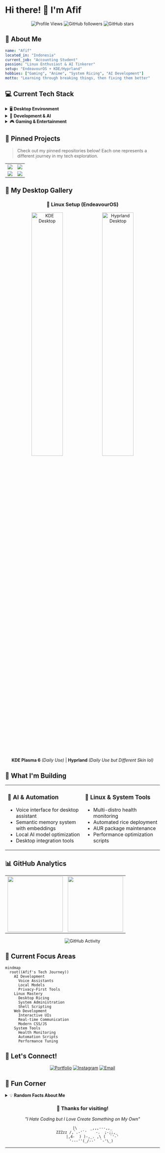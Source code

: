 # Hi there! 👋 I'm Afif

<div align="center">

![Profile Views](https://komarev.com/ghpvc/?username=afif25fradana&color=blueviolet&style=flat-square&label=Profile+Views)
![GitHub followers](https://img.shields.io/github/followers/afif25fradana?style=social)
![GitHub stars](https://img.shields.io/github/stars/afif25fradana?style=social)

</div>

## 🎯 About Me

```yaml
name: "Afif"
located_in: "Indonesia"
current_job: "Accounting Student"
passion: "Linux Enthusiast & AI Tinkerer"
setup: "EndeavourOS + KDE/Hyprland"
hobbies: ["Gaming", "Anime", "System Ricing", "AI Development"]
motto: "Learning through breaking things, then fixing them better"
```

## 💻 Current Tech Stack

<details>
<summary>🖥️ <strong>Desktop Environment</strong></summary>

- **OS**: EndeavourOS (Arch-based)
- **DE**: KDE Plasma 6 
- **WM**: Hyprland (tiling)
- **Terminal**: Kitty + Konsole
- **Shell**: Fish
- **Theme**: Sweet-Dark + Custom configs

</details>

<details>
<summary>🤖 <strong>Development & AI</strong></summary>

- **Languages**: Python, JavaScript, Shell
- **Frameworks**: FastAPI, Electron, Flask
- **AI Stack**: Ollama, Gemma 3, Whisper, Piper
- **Tools**: Git, Poetry, npm, AUR helpers
- **Databases**: SQLite, JSON storage

</details>

<details>
<summary>🎮 <strong>Gaming & Entertainment</strong></summary>

- **Platform**: PC (Windows 11 dual boot)
- **Genres**: Story-driven RPGs, Racing sims
- **Current**: Adventure games, indie titles
- **Anime**: Slice of life, adventure genres
- **Streaming**: Casual YouTube, tech content

</details>

## 📌 Pinned Projects

> Check out my pinned repositories below! Each one represents a different journey in my tech exploration.

<div align="center">

<table>
  <tr>
    <td>
      <a href="https://github.com/afif25fradana/lyra-voice-assistant">
        <img src="https://github-readme-stats.vercel.app/api/pin/?username=afif25fradana&repo=lyra-voice-assistant&theme=tokyonight&hide_border=true" />
      </a>
    </td>
    <td>
      <a href="https://github.com/afif25fradana/health-check">
        <img src="https://github-readme-stats.vercel.app/api/pin/?username=afif25fradana&repo=health-check&theme=tokyonight&hide_border=true" />
      </a>
    </td>
  </tr>
  <tr>
    <td>
      <a href="https://github.com/afif25fradana/Felis-Shell-Modular-Dotfile.git">
        <img src="https://github-readme-stats.vercel.app/api/pin/?username=afif25fradana&repo=Felis-Shell-Modular-Dotfile &theme=tokyonight&hide_border=true" />
      </a>
    </td>
    <td>
      <a href="https://github.com/afif25fradana/afif25fradana.github.io">
        <img src="https://github-readme-stats.vercel.app/api/pin/?username=afif25fradana&repo=afif25fradana.github.io&theme=tokyonight&hide_border=true" />
      </a>
    </td>
  </tr>
</table>

</div>

## 🎨 My Desktop Gallery

<div align="center">

### 🐧 Linux Setup (EndeavourOS)
<img src="https://res.cloudinary.com/dta7ppwxj/image/upload/v1755364559/Screenshot_20250731_092322_uamet9.png" alt="KDE Desktop" width="45%"> <img src="https://res.cloudinary.com/dta7ppwxj/image/upload/v1755364553/250727_12h52m22s_screenshot_vvfjl7.png" alt="Hyprland Desktop" width="45%">

**KDE Plasma 6** *(Daily Use)* | **Hyprland** *(Daily Use but Different Skin lol)*

</div>

## 🚀 What I'm Building

<table>
<tr>
<td width="50%">

### 🤖 AI & Automation
- Voice interface for desktop assistant
- Semantic memory system with embeddings
- Local AI model optimization
- Desktop integration tools

</td>
<td width="50%">

### 🐧 Linux & System Tools  
- Multi-distro health monitoring
- Automated rice deployment
- AUR package maintenance
- Performance optimization scripts

</td>
</tr>
</table>

## 📊 GitHub Analytics

<div align="center">

<table>
  <tr>
    <td>
      <a href="https://github.com/afif25fradana">
        <img height="180em" src="https://github-readme-stats.vercel.app/api?username=afif25fradana&show_icons=true&theme=tokyonight&include_all_commits=true&count_private=true&hide_border=true"/>
      </a>
    </td>
    <td>
      <a href="https://github.com/afif25fradana">
        <img height="180em" src="https://github-readme-stats.vercel.app/api/top-langs/?username=afif25fradana&layout=compact&langs_count=8&theme=tokyonight&hide_border=true"/>
      </a>
    </td>
  </tr>
</table>

</div>

<div align="center">
  
![GitHub Activity](https://github-readme-activity-graph.vercel.app/graph?username=afif25fradana&theme=tokyo-night&hide_border=true)

</div>

## 🎯 Current Focus Areas

```mermaid
mindmap
  root((Afif's Tech Journey))
    AI Development
      Voice Assistants
      Local Models
      Privacy-First Tools
    Linux Mastery
      Desktop Ricing
      System Administration
      Shell Scripting
    Web Development
      Interactive UIs
      Real-time Communication
      Modern CSS/JS
    System Tools
      Health Monitoring
      Automation Scripts
      Performance Tuning
```

## 🤝 Let's Connect!

<div align="center">

[![Portfolio](https://img.shields.io/badge/Portfolio-afif25fradana.github.io-blue?style=for-the-badge&logo=github-pages)](https://afif25fradana.github.io/)
[![Instagram](https://img.shields.io/badge/Instagram-@afif__fradana-E4405F?style=for-the-badge&logo=instagram&logoColor=white)](https://www.instagram.com/afif_fradana/)
[![Email](https://img.shields.io/badge/Email-Contact%20Me-D14836?style=for-the-badge&logo=gmail&logoColor=white)](mailto:fradanaafif@gmail.com)

</div>

## 🎪 Fun Corner

<details>
<summary>💡 <strong>Random Facts About Me</strong></summary>

- 🌙 **Best Coding Hours**: When I have the guts to do it
- 🔥 **Biggest Win**: Successfully rice-ing my desktop without breaking it
- 😅 **Biggest Fail**: Accidentally wiping my /home partition and windows partition too
- 🎯 **Current Goal**: Build offline AI assistant (I hope it’s worth it)
- 🌸 **Guilty Pleasure**: Spending hours tweaking window manager configs and somehow breaking everything

</details>

<div align="center">

### 💖 Thanks for visiting!

*"I Hate Coding but I Love Create Something on My Own"*

```ascii
         |\      _,,,---,,_
    ZZZzz /,`.-'`'    -.  ;-;;,_
         |,4-  ) )-,_. ,\ (  `'-'
        '---''(_/--'  `-'\_)
```

</div>

---
